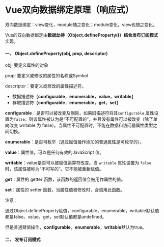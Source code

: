 # Vue双向数据绑定原理（响应式）

双向数据绑定：view变化，module随之变化；module变化，view也随之变化。

Vue的双向数据绑定由**数据劫持（Object.defineProperty()）**结合**发布订阅模式**实现。



#### 一、 Object.defineProperty(obj, prop, descriptor)

obj: 要定义属性的对象

prop: 要定义或修改的属性的名称或Symbol

descriptor：要定义或修改的属性描述符。

- 数据描述符【**configurable**，**enumerable**，**value**，**writable**】
- 存取描述符【**configurable**，**enumerable**，**get**，**set**】

**configurable**：是否可以被改变及删除。如果旧描述符将其`configurable` 属性设置为`false`，则该属性被认为是“不可配置的”，并且没有属性可以被改变（除了单向改变 writable 为 false）。当属性不可配置时，不能在数据和访问器属性类型之间切换。

**enumerable**：是否可枚举（通过赋值操作添加的普通属性是可枚举的）。

**value**：属性值，可以是任何有效的JavaScript 值。

**writable**：value是否可以被赋值运算符改变。当 `writable` 属性设置为 `false` 时，该属性被称为“不可写的”。它不能被重新赋值。

**get**：属性的 getter 函数，该函数的返回值会被用作属性的值。

**set**：属性的 setter 函数，当属性值被修改时，会调用此函数。



注意：

通过Object.defineProperty赋值，configurable，enumerable，writable默认值都是false。value，get，set默认值都是undefined。

但是普通赋值操作，**configurable**，**enumerable**，**writable**默认为true。



#### 二、 **发布订阅模式**



